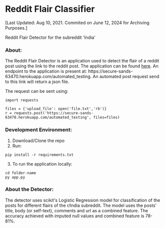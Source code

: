 # Reddit Flair Classifier 

[Last Updated: Aug 10, 2021. Commited on June 12, 2024 for Archiving Purposes.]

Reddit Flair Detector for the subreddit 'India' 

<h3> About: </h3>
The Reddit Flair Detector is an application used to detect the flair of a reddit post using the link to the reddit post. The application can be found <a href="https://secure-sands-63470.herokuapp.com/">here</a>.
An endpoint to the application is present at: https://secure-sands-63470.herokuapp.com/automated_testing. An automated post request send to this link will return a json file.

The request can be sent using: 
~~~
import requests

files = {'upload_file': open('file.txt','rb')}
r = requests.post('https://secure-sands-63470.herokuapp.com/automated_testing', files=files)
~~~

<h3> Development Environment: </h3>

1. Download/Clone the repo
2. Run: 
~~~ 
pip install -r requirements.txt
~~~
3. To run the application locally: 
~~~
cd folder-name
py app.py
~~~


<h3> About the Detector: </h3> 

The detector uses scikit's Logistic Regression model for classification of the posts for different flairs of the r/India subreddit. The model uses the posts' title, body (or self-text), comments and url as a combined feature. The accuracy achieved with imputed null values and combined feature is 78-81%. 
